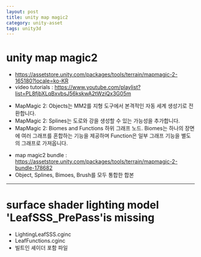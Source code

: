 ```yaml
---
layout: post
title: unity map magic2
category: unity-asset
tags: unity3d
---
```


# unity map magic2

* <https://assetstore.unity.com/packages/tools/terrain/mapmagic-2-165180?locale=ko-KR>
* video tutorials : <https://www.youtube.com/playlist?list=PL8fjbXLqBxvbsJ56kskwA2tWziQx3G05m>
- MapMagic 2: Objects는 MM2를 지형 도구에서 본격적인 자동 세계 생성기로 전환합니다.
- MapMagic 2: Splines는 도로와 강을 생성할 수 있는 가능성을 추가합니다.
- MapMagic 2: Biomes and Functions 하위 그래프 노드. Biomes는 하나의 장면에 여러 그래프를 혼합하는 기능을 제공하며 Function은 일부 그래프 기능을 별도의 그래프로 가져옵니다.

* map magic2 bundle : <https://assetstore.unity.com/packages/tools/terrain/mapmagic-2-bundle-178682>
* Object, Splines, Bimoes, Brush를 모두 통합한 합본

---

# surface shader lighting model 'LeafSSS_PrePass'is missing
* LightingLeafSSS.cginc
* LeafFunctions.cginc
* 빌트인 셰이더 포함 파일
